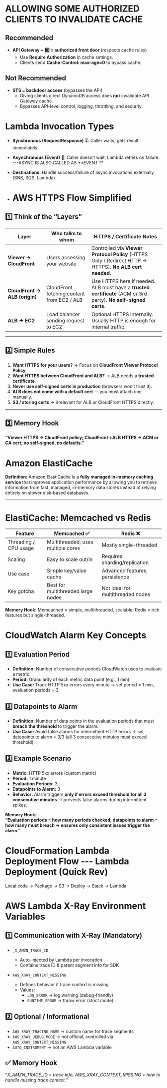 # **ALLOWING SOME AUTHORIZED CLIENTS TO INVALIDATE CACHE**

## Recommended
- **API Gateway + 0️⃣ = authorized front door** (respects cache rules)  
  - Use **Require Authorization** in cache settings.  
  - Clients send **Cache-Control: max-age=0** to bypass cache.

## Not Recommended
- **STS = backdoor access** (bypasses the API)  
  - Giving clients direct DynamoDB access does **not** invalidate API Gateway cache.  
  - Bypasses API-level control, logging, throttling, and security.
 

# **Lambda Invocation Types**

- **Synchronous (RequestResponse)** ⏳: Caller waits, gets result immediately.  
- **Asynchronous (Event)** 🚀: Caller doesn’t wait, Lambda retries on failure. ---ASYNC IS ALSO CALLED AS **EVENT ** 
- **Destinations**: Handle success/failure of async invocations externally (SNS, SQS, Lambda).

- # AWS HTTPS Flow Simplified

## 1️⃣ Think of the “Layers”

| Layer | Who talks to whom | HTTPS / Certificate Notes |
|-------|-----------------|--------------------------|
| **Viewer → CloudFront** | Users accessing your website | Controlled via **Viewer Protocol Policy** (HTTPS Only / Redirect HTTP → HTTPS). **No ALB cert needed**. |
| **CloudFront → ALB (origin)** | CloudFront fetching content from EC2 / ALB | Use HTTPS here if needed. ALB must have a **trusted certificate** (ACM or 3rd-party). **No self-signed certs**. |
| **ALB → EC2** | Load balancer sending request to EC2 | Optional HTTPS internally. Usually HTTP is enough for internal traffic. |

---

## 2️⃣ Simple Rules

1. **Want HTTPS for your users?** → Focus on **CloudFront Viewer Protocol Policy**.  
2. **Want HTTPS between CloudFront and ALB?** → ALB needs a **trusted certificate**.  
3. **Never use self-signed certs in production** (browsers won’t trust it).  
4. **ALB does not come with a default cert** — you must attach one manually.  
5. **S3 / storing certs** → irrelevant for ALB or CloudFront HTTPS directly.  

---

## 3️⃣ Memory Hook

**“Viewer HTTPS → CloudFront policy; CloudFront→ALB HTTPS → ACM or CA cert; no self-signed, no defaults.”**


# Amazon ElastiCache

**Definition:** Amazon ElastiCache is a **fully managed in-memory caching service** that improves application performance by allowing you to retrieve information from fast, managed, in-memory data stores instead of relying entirely on slower disk-based databases.

---

# ElastiCache: Memcached vs Redis

| Feature                  | Memcached ✅                     | Redis ❌                          |
|---------------------------|---------------------------------|----------------------------------|
| Threading / CPU usage     | Multithreaded, uses multiple cores | Mostly single-threaded           |
| Scaling                   | Easy to scale out/in             | Requires sharding/replication    |
| Use case                  | Simple key/value cache           | Advanced features, persistence   |
| Key gotcha                | Best for multithreaded large nodes | Not ideal for multithreaded nodes|

**Memory Hook:** Memcached = simple, multithreaded, scalable; Redis = rich features but single-threaded.


# CloudWatch Alarm Key Concepts

## 1️⃣ Evaluation Period
- **Definition:** Number of consecutive periods CloudWatch uses to evaluate a metric.  
- **Period:** Granularity of each metric data point (e.g., 1 min).  
- **Use Case:** Track HTTP 5xx errors every minute → set period = 1 min, evaluation periods = 3.  

## 2️⃣ Datapoints to Alarm
- **Definition:** Number of data points in the evaluation periods that must **breach the threshold** to trigger the alarm.  
- **Use Case:** Avoid false alarms for intermittent HTTP errors → set datapoints to alarm = 3/3 (all 3 consecutive minutes must exceed threshold).  

## 3️⃣ Example Scenario
- **Metric:** HTTP 5xx errors (custom metric)  
- **Period:** 1 minute  
- **Evaluation Periods:** 3  
- **Datapoints to Alarm:** 3  
- **Behavior:** Alarm triggers **only if errors exceed threshold for all 3 consecutive minutes** → prevents false alarms during intermittent spikes.

**Memory Hook:**  
**“Evaluation periods = how many periods checked; datapoints to alarm = how many must breach → ensures only consistent issues trigger the alarm.”**


# CloudFormation Lambda Deployment Flow --- Lambda Deployment (Quick Rev)

Local code → Package → S3 → Deploy → Stack → Lambda



# AWS Lambda X-Ray Environment Variables

## 1️⃣ Communication with X-Ray (Mandatory)
- `_X_AMZN_TRACE_ID`  
  - Auto-injected by Lambda per invocation  
  - Contains trace ID & parent segment info for SDK

- `AWS_XRAY_CONTEXT_MISSING`  
  - Defines behavior if trace context is missing  
  - Values:  
    - `LOG_ERROR` → log warning (debug-friendly)  
    - `RUNTIME_ERROR` → throw error (strict mode)

## 2️⃣ Optional / Informational
- `AWS_XRAY_TRACING_NAME` → custom name for trace segments  
- `AWS_XRAY_DEBUG_MODE` → not official, controlled via `AWS_XRAY_CONTEXT_MISSING`  
- `AUTO_INSTRUMENT` → not an AWS Lambda variable

## ✅ Memory Hook
"_X_AMZN_TRACE_ID = trace info, AWS_XRAY_CONTEXT_MISSING = how to handle missing trace context._"






